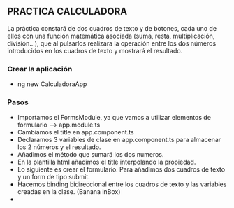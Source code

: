 ## PRACTICA CALCULADORA
La práctica constará de dos cuadros de texto y de botones, cada uno de ellos con una función matemática asociada
(suma, resta, multiplicación, división...), que al pulsarlos realizara la operación entre los dos números introducidos
en los cuadros de texto y mostrará el resultado.
### Crear la aplicación
- ng new CalculadoraApp

### Pasos
- Importamos el FormsModule, ya que vamos a utilizar elementos de formulario --> app.module.ts
- Cambiamos el title en app.component.ts
- Declaramos 3 variables de clase en app.component.ts para almacenar los 2 números y el resultado.
- Añadimos el método que sumará los dos numeros.
- En la plantilla html añadimos el title interpolando la propiedad.
- Lo siguiente es crear el formulario. Para añadimos dos cuadros de texto y un form de tipo submit.
- Hacemos binding bidireccional entre los cuadros de texto y las variables creadas en la clase. (Banana inBox)
-

